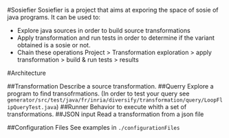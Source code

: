 #Sosiefier
Sosiefier is a project that aims at exporing the space of sosie of java programs.
It can be used to:
 * Explore java sources in order to build source transformations
 * Apply transformation and run tests in order to determine if the variant obtained is a sosie or not.
 * Chain these operations
Project > Transformation exploration > apply transformation > build & run tests > results

#Architecture

##Transformation
Describe a source transformation.
##Querry
Explore a program to find transofrmations.
(In order to test your query see `generator/src/test/java/fr/inria/diversify/transformation/query/LoopFlipQueryTest.java`)
##Runner
Behavior to execute whith a set of transformations.
##JSON input
Read a transformation from a json file

##Configuration Files
See examples in `./configurationFiles`


